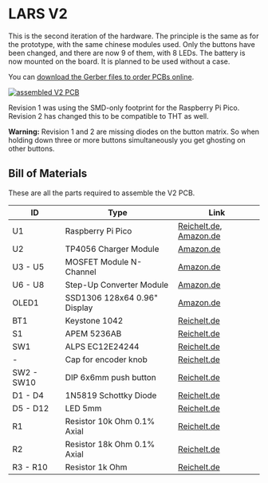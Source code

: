 # LARS V2

This is the second iteration of the hardware.
The principle is the same as for the prototype, with the same chinese modules used.
Only the buttons have been changed, and there are now 9 of them, with 8 LEDs.
The battery is now mounted on the board.
It is planned to be used without a case.

You can [download the Gerber files to order PCBs online](./plot/fab_pcb2.zip).

[![assembled V2 PCB](https://www.xythobuz.de/img/lars_v2_1_small.jpg)](https://www.xythobuz.de/img/lars_v2_1.jpg)

Revision 1 was using the SMD-only footprint for the Raspberry Pi Pico.
Revision 2 has changed this to be compatible to THT as well.

**Warning:**
Revision 1 and 2 are missing diodes on the button matrix.
So when holding down three or more buttons simultaneously you get ghosting on other buttons.

## Bill of Materials

These are all the parts required to assemble the V2 PCB.

| ID | Type | Link |
| -- | ---- | ---- |
| U1 | Raspberry Pi Pico | [Reichelt.de](https://www.reichelt.de/raspberry-pi-pico-rp2040-cortex-m0-microusb-rasp-pi-pico-p295706.html?&nbc=1), [Amazon.de](https://www.amazon.de/Raspberry-Pi-Pico/dp/B09KVB8LVR) |
| U2 | TP4056 Charger Module | [Amazon.de](https://www.amazon.de/AZDelivery-%E2%AD%90%E2%AD%90%E2%AD%90%E2%AD%90%E2%AD%90-TP4056-Laderegler-Lithium/dp/B07D2G345P) |
| U3 - U5 | MOSFET Module N-Channel | [Amazon.de](https://www.amazon.de/Schaltersteuerplatine-Motorsteuerplatine-MOSFET-Triggerschalter-Reglersteuerplatine-Dual-Hochleistungs/dp/B0CBK7D1GD) |
| U6 - U8 | Step-Up Converter Module | [Amazon.de](https://www.amazon.de/Converter-Spannungswandler-LAOMAO-Netzteil-Kompatibel/dp/B0B932BR7V) |
| OLED1 | SSD1306 128x64 0.96" Display | [Amazon.de](https://www.amazon.de/AZDelivery-Display-Arduino-Raspberry-gratis/dp/B01L9GC470) |
| BT1 | Keystone 1042 | [Reichelt.de](https://www.reichelt.de/batteriehalter-fuer-1-18650-keystone-1042-p213369.html?&nbc=1) |
| S1 | APEM 5236AB | [Reichelt.de](https://www.reichelt.de/kippschalter-1a-250vac-1x-ein-ein-printanschluss-as-500apc-p4396.html?&nbc=1) |
| SW1 | ALPS EC12E24244 | [Reichelt.de](https://www.reichelt.de/drehimpulsegeber-24-impulse-24-rastungen-vertikal-stec12e08-p73923.html?&nbc=1) |
| - | Cap for encoder knob | [Reichelt.de](https://www.reichelt.de/potentiometerknopf-fuer-achse-6-4-5-mm-schwarz-knopf-10-150e-p73960.html) |
| SW2 - SW10 | DIP 6x6mm push button | [Reichelt.de](https://www.reichelt.de/kurzhubtaster-printmontage-1-schliesser-6-x-6-x-5-mm-dip-dts-62k-v-p360043.html?&nbc=1) |
| D1 - D4 | 1N5819 Schottky Diode | [Reichelt.de](https://www.reichelt.de/schottkydiode-40-v-1-a-do-41-1n-5819-p41850.html?&nbc=1) |
| D5 - D12 | LED 5mm | [Reichelt.de](https://www.reichelt.de/led-5mm-bedrahtet-rot-450-mcd-90--5603r1c-khb-a-p361958.html?&nbc=1) |
| R1 | Resistor 10k Ohm 0.1% Axial | [Reichelt.de](https://www.reichelt.de/widerstand-metallschicht-10-kohm-0207-0-6-w-0-1--mpr-10-0k-p12770.html?&nbc=1) |
| R2 | Resistor 18k Ohm 0.1% Axial | [Reichelt.de](https://www.reichelt.de/widerstand-metallfilm-18-kohm-0-1-0-6-w-tk25-0207-mpr-18-0k-p12837.html?&nbc=1) |
| R3 - R10 | Resistor 1k Ohm | [Reichelt.de](https://www.reichelt.de/widerstand-metallschicht-1-00-kohm-0207-0-6-w-1--metall-1-00k-p11403.html?&nbc=1) |
